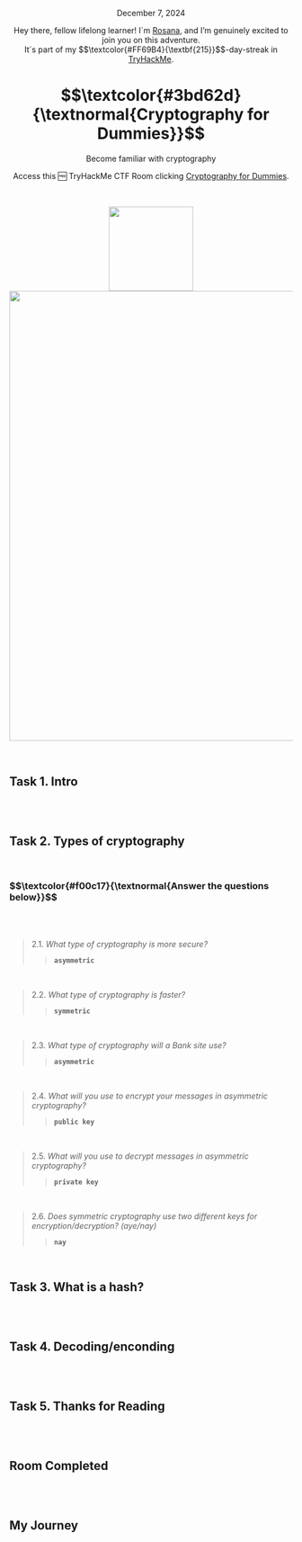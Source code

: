 <p align="center">December 7, 2024</p>
<p align="center">Hey there, fellow lifelong learner! I´m <a href="https://www.linkedin.com/in/rosanafssantos/">Rosana</a>, and I’m genuinely excited to join you on this adventure.<br>
It´s part of my $$\textcolor{#FF69B4}{\textbf{215}}$$-day-streak in  <a href="https://tryhackme.com/">TryHackMe</a>.</p>
 
<h1 align="center">
  $$\textcolor{#3bd62d}{\textnormal{Cryptography for Dummies}}$$
</h1>
<p align="center">Become familiar with cryptography</p>
<p align="center">Access this 🆓 TryHackMe CTF Room clicking <a href="https://tryhackme.com/r/room/attacktivedirectory">Cryptography for Dummies</a>.</p><br>
<p align="center">
  <img height="150px" hspace="20" src="https://github.com/user-attachments/assets/9a2b79bc-88db-475a-9818-52a0b141bfdb"> <br>
  <img width="800px" src="https://github.com/user-attachments/assets/c92fa531-90b6-4e12-9369-965ddecb96ae">
</p>


<br>
<h2>Task 1. Intro</h2>
<br>

<br>
<h2>Task 2. Types of cryptography</h2>
<br>

<h3 align="left"> $$\textcolor{#f00c17}{\textnormal{Answer the questions below}}$$ </h3>
<br>
<br>

> 2.1. <em>What type of cryptography is more secure?</em><br><a id='2.2'></a>
>> <code><strong>asymmetric</strong></code>

<br>

> 2.2. <em>What type of cryptography is faster?</em><br><a id='2.2'></a>
>> <code><strong>symmetric</strong></code>

<br>

> 2.3. <em>What type of cryptography will a Bank site use?</em><br><a id='2.3'></a>
>> <code><strong>asymmetric</strong></code>

<br>

> 2.4. <em>What will you use to encrypt your messages in asymmetric cryptography?</em><br><a id='2.4'></a>
>> <code><strong>public key</strong></code>

<br>

> 2.5. <em>What will you use to decrypt messages in asymmetric cryptography?</em><br><a id='2.5'></a>
>> <code><strong>private key</strong></code>

<br>

> 2.6. <em>Does symmetric cryptography use two different keys for encryption/decryption? (aye/nay)</em><br><a id='2.6'></a>
>> <code><strong>nay</strong></code>


<br>
<h2>Task 3. What is a hash?</h2>
<br>

<br>
<h2>Task 4. Decoding/enconding</h2>
<br>

<br>
<h2>Task 5. Thanks for Reading</h2>
<br>


<br>
<h2>Room Completed</h2>
<br>

<br>
<h2>My Journey</h2>
<br>





